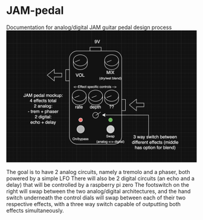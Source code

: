 # JAM-pedal
Documentation for analog/digital JAM guitar pedal design process
![alt text](https://github.com/aryeh-bloom/JAM-pedal/blob/main/jam%20pedal.png "Image of end design functionality")

The goal is to have 2 analog circuits, namely a tremolo and a phaser, both powered by a simple LFO
There will also be 2 digital circuits (an echo and a delay) that will be controlled by a raspberry pi zero
The footswitch on the right will swap between the two analog/digital architectures, and the hand switch underneath the control dials will swap between each of their two respective effects, with a three way switch capable of outputting both effects simultaneously. 
